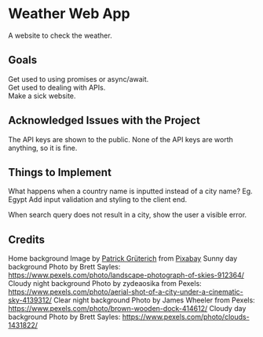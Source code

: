 # Weather Web App

A website to check the weather.

## Goals

Get used to using promises or async/await.  
Get used to dealing with APIs.  
Make a sick website.

## Acknowledged Issues with the Project

The API keys are shown to the public. None of the API keys are worth anything, so it is fine.

## Things to Implement

What happens when a country name is inputted instead of a city name? Eg. Egypt
Add input validation and styling to the client end.

When search query does not result in a city, show the user a visible error.

## Credits

Home background Image by <a href="https://pixabay.com/users/knipsling-8647595/?utm_source=link-attribution&utm_medium=referral&utm_campaign=image&utm_content=3820363">Patrick Grüterich</a> from <a href="https://pixabay.com//?utm_source=link-attribution&utm_medium=referral&utm_campaign=image&utm_content=3820363">Pixabay</a>
Sunny day background Photo by Brett Sayles: https://www.pexels.com/photo/landscape-photograph-of-skies-912364/
Cloudy night background Photo by zydeaosika from Pexels: https://www.pexels.com/photo/aerial-shot-of-a-city-under-a-cinematic-sky-4139312/
Clear night background Photo by James Wheeler from Pexels: https://www.pexels.com/photo/brown-wooden-dock-414612/
Cloudy day background Photo by Brett Sayles: https://www.pexels.com/photo/clouds-1431822/
